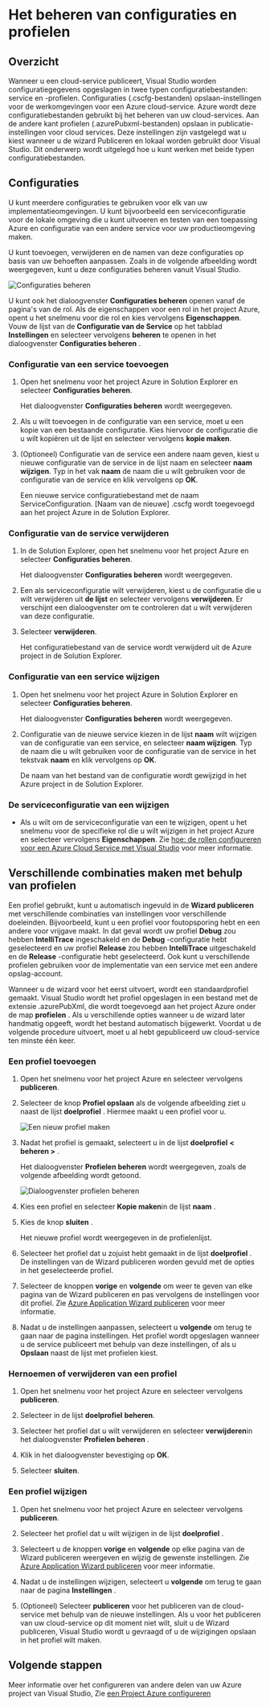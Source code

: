 <properties
   pageTitle="Het beheren van configuraties en profielen | Microsoft Azure"
   description="Leren werken met configuratiebestanden en -profielen service | welke instellingen voor de werkomgevingen opslaan en publiceren van instellingen voor cloud services."
   services="visual-studio-online"
   documentationCenter="na"
   authors="TomArcher"
   manager="douge"
   editor="" />
<tags
   ms.service="multiple"
   ms.devlang="dotnet"
   ms.topic="article"
   ms.tgt_pltfrm="na"
   ms.workload="multiple"
   ms.date="08/15/2016"
   ms.author="tarcher" />

# <a name="how-to-manage-service-configurations-and-profiles"></a>Het beheren van configuraties en profielen

## <a name="overview"></a>Overzicht

Wanneer u een cloud-service publiceert, Visual Studio worden configuratiegegevens opgeslagen in twee typen configuratiebestanden: service en -profielen. Configuraties (.cscfg-bestanden) opslaan-instellingen voor de werkomgevingen voor een Azure cloud-service. Azure wordt deze configuratiebestanden gebruikt bij het beheren van uw cloud-services. Aan de andere kant profielen (.azurePubxml-bestanden) opslaan in publicatie-instellingen voor cloud services. Deze instellingen zijn vastgelegd wat u kiest wanneer u de wizard Publiceren en lokaal worden gebruikt door Visual Studio. Dit onderwerp wordt uitgelegd hoe u kunt werken met beide typen configuratiebestanden.

## <a name="service-configurations"></a>Configuraties

U kunt meerdere configuraties te gebruiken voor elk van uw implementatieomgevingen. U kunt bijvoorbeeld een serviceconfiguratie voor de lokale omgeving die u kunt uitvoeren en testen van een toepassing Azure en configuratie van een andere service voor uw productieomgeving maken.

U kunt toevoegen, verwijderen en de namen van deze configuraties op basis van uw behoeften aanpassen. Zoals in de volgende afbeelding wordt weergegeven, kunt u deze configuraties beheren vanuit Visual Studio.

![Configuraties beheren](./media/vs-azure-tools-service-configurations-and-profiles-how-to-manage/manage-service-config.png)

U kunt ook het dialoogvenster **Configuraties beheren** openen vanaf de pagina's van de rol. Als de eigenschappen voor een rol in het project Azure, opent u het snelmenu voor die rol en kies vervolgens **Eigenschappen**. Vouw de lijst van de **Configuratie van de Service** op het tabblad **Instellingen** en selecteer vervolgens **beheren** te openen in het dialoogvenster **Configuraties beheren** .

### <a name="to-add-a-service-configuration"></a>Configuratie van een service toevoegen

1. Open het snelmenu voor het project Azure in Solution Explorer en selecteer **Configuraties beheren**.

    Het dialoogvenster **Configuraties beheren** wordt weergegeven.

1. Als u wilt toevoegen in de configuratie van een service, moet u een kopie van een bestaande configuratie. Kies hiervoor de configuratie die u wilt kopiëren uit de lijst en selecteer vervolgens **kopie maken**.

1. (Optioneel) Configuratie van de service een andere naam geven, kiest u nieuwe configuratie van de service in de lijst naam en selecteer **naam wijzigen**. Typ in het vak **naam** de naam die u wilt gebruiken voor de configuratie van de service en klik vervolgens op **OK**.

    Een nieuwe service configuratiebestand met de naam ServiceConfiguration. [Naam van de nieuwe] .cscfg wordt toegevoegd aan het project Azure in de Solution Explorer.


### <a name="to-delete-a-service-configuration"></a>Configuratie van de service verwijderen

1. In de Solution Explorer, open het snelmenu voor het project Azure en selecteer **Configuraties beheren**.

    Het dialoogvenster **Configuraties beheren** wordt weergegeven.

1. Een als serviceconfiguratie wilt verwijderen, kiest u de configuratie die u wilt verwijderen uit **de lijst** en selecteer vervolgens **verwijderen**. Er verschijnt een dialoogvenster om te controleren dat u wilt verwijderen van deze configuratie.

1. Selecteer **verwijderen**.

     Het configuratiebestand van de service wordt verwijderd uit de Azure project in de Solution Explorer.


### <a name="to-rename-a-service-configuration"></a>Configuratie van een service wijzigen

1. Open het snelmenu voor het project Azure in Solution Explorer en selecteer **Configuraties beheren**.

    Het dialoogvenster **Configuraties beheren** wordt weergegeven.

1. Configuratie van de nieuwe service kiezen in de lijst **naam** wilt wijzigen van de configuratie van een service, en selecteer **naam wijzigen**. Typ de naam die u wilt gebruiken voor de configuratie van de service in het tekstvak **naam** en klik vervolgens op **OK**.

    De naam van het bestand van de configuratie wordt gewijzigd in het Azure project in de Solution Explorer.

### <a name="to-change-a-service-configuration"></a>De serviceconfiguratie van een wijzigen

- Als u wilt om de serviceconfiguratie van een te wijzigen, opent u het snelmenu voor de specifieke rol die u wilt wijzigen in het project Azure en selecteer vervolgens **Eigenschappen**. Zie [hoe: de rollen configureren voor een Azure Cloud Service met Visual Studio](https://msdn.microsoft.com/library/azure/hh369931.aspx) voor meer informatie.

## <a name="make-different-setting-combinations-by-using-profiles"></a>Verschillende combinaties maken met behulp van profielen

Een profiel gebruikt, kunt u automatisch ingevuld in de **Wizard publiceren** met verschillende combinaties van instellingen voor verschillende doeleinden. Bijvoorbeeld, kunt u een profiel voor foutopsporing hebt en een andere voor vrijgave maakt. In dat geval wordt uw profiel **Debug** zou hebben **IntelliTrace** ingeschakeld en de **Debug** -configuratie hebt geselecteerd en uw profiel **Release** zou hebben **IntelliTrace** uitgeschakeld en de **Release** -configuratie hebt geselecteerd. Ook kunt u verschillende profielen gebruiken voor de implementatie van een service met een andere opslag-account.

Wanneer u de wizard voor het eerst uitvoert, wordt een standaardprofiel gemaakt. Visual Studio wordt het profiel opgeslagen in een bestand met de extensie .azurePubXml, die wordt toegevoegd aan het project Azure onder de map **profielen** . Als u verschillende opties wanneer u de wizard later handmatig opgeeft, wordt het bestand automatisch bijgewerkt. Voordat u de volgende procedure uitvoert, moet u al hebt gepubliceerd uw cloud-service ten minste één keer.

### <a name="to-add-a-profile"></a>Een profiel toevoegen

1. Open het snelmenu voor het project Azure en selecteer vervolgens **publiceren**.

1. Selecteer de knop **Profiel opslaan** als de volgende afbeelding ziet u naast de lijst **doelprofiel** . Hiermee maakt u een profiel voor u.

    ![Een nieuw profiel maken](./media/vs-azure-tools-service-configurations-and-profiles-how-to-manage/create-new-profile.png)

1. Nadat het profiel is gemaakt, selecteert u in de lijst **doelprofiel** **< beheren >** .

    Het dialoogvenster **Profielen beheren** wordt weergegeven, zoals de volgende afbeelding wordt getoond.

    ![Dialoogvenster profielen beheren](./media/vs-azure-tools-service-configurations-and-profiles-how-to-manage/manage-profiles.png)

1. Kies een profiel en selecteer **Kopie maken**in de lijst **naam** .

1. Kies de knop **sluiten** .

    Het nieuwe profiel wordt weergegeven in de profielenlijst.

1. Selecteer het profiel dat u zojuist hebt gemaakt in de lijst **doelprofiel** . De instellingen van de Wizard publiceren worden gevuld met de opties in het geselecteerde profiel.

1. Selecteer de knoppen **vorige** en **volgende** om weer te geven van elke pagina van de Wizard publiceren en pas vervolgens de instellingen voor dit profiel. Zie [Azure Application Wizard publiceren](http://go.microsoft.com/fwlink/p/?LinkID=623085) voor meer informatie.

1. Nadat u de instellingen aanpassen, selecteert u **volgende** om terug te gaan naar de pagina instellingen. Het profiel wordt opgeslagen wanneer u de service publiceert met behulp van deze instellingen, of als u **Opslaan** naast de lijst met profielen kiest.

### <a name="to-rename-or-delete-a-profile"></a>Hernoemen of verwijderen van een profiel

1. Open het snelmenu voor het project Azure en selecteer vervolgens **publiceren**.

1. Selecteer in de lijst **doelprofiel** **beheren**.

1. Selecteer het profiel dat u wilt verwijderen en selecteer **verwijderen**in het dialoogvenster **Profielen beheren** .

1. Klik in het dialoogvenster bevestiging op **OK**.

1. Selecteer **sluiten**.

### <a name="to-change-a-profile"></a>Een profiel wijzigen

1. Open het snelmenu voor het project Azure en selecteer vervolgens **publiceren**.

1. Selecteer het profiel dat u wilt wijzigen in de lijst **doelprofiel** .

1. Selecteert u de knoppen **vorige** en **volgende** op elke pagina van de Wizard publiceren weergeven en wijzig de gewenste instellingen. Zie [Azure Application Wizard publiceren](http://go.microsoft.com/fwlink/p/?LinkID=623085) voor meer informatie.

1. Nadat u de instellingen wijzigen, selecteert u **volgende** om terug te gaan naar de pagina **Instellingen** .

1. (Optioneel) Selecteer **publiceren** voor het publiceren van de cloud-service met behulp van de nieuwe instellingen. Als u voor het publiceren van uw cloud-service op dit moment niet wilt, sluit u de Wizard publiceren, Visual Studio wordt u gevraagd of u de wijzigingen opslaan in het profiel wilt maken.

## <a name="next-steps"></a>Volgende stappen

Meer informatie over het configureren van andere delen van uw Azure project van Visual Studio, Zie [een Project Azure configureren](http://go.microsoft.com/fwlink/p/?LinkID=623075)
